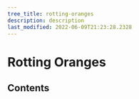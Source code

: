 ```yaml
---
tree_title: rotting-oranges
description: description
last_modified: 2022-06-09T21:23:28.2328
---
```


# Rotting Oranges

## Contents
